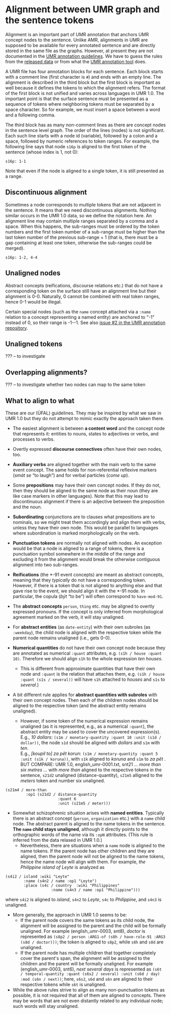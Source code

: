 # Alignment between UMR graph and the sentence tokens

Alignment is an important part of UMR annotation that anchors UMR concept
nodes to the sentence. Unlike AMR, alignments in UMR are supposed to be
available for every annotated sentence and are directly stored in the same
file as the graphs. However, at present they are not documented in the [UMR
annotation
guidelines](https://github.com/umr4nlp/umr-guidelines/blob/master/guidelines.md).
We have to guess the rules from the [released
data](http://hdl.handle.net/11234/1-5198) or from what the [UMR annotation
tool](https://github.com/jinzhao3611/umr-annotation-tool) does.

A UMR file has four annotation blocks for each sentence. Each block starts
with a comment line (first character is `#`) and ends with an empty line. The
alignment is described in the third block but the first block is important as
well because it defines the tokens to which the alignment refers. The format
of the first block is not unified and varies across languages in UMR 1.0. The
important point is that the surface sentence must be presented as a sequence
of tokens where neighboring tokens must be separated by a space character. So
for example, we must insert a space between a word and a following comma.

The third block has as many non-comment lines as there are concept nodes in
the sentence level graph. The order of the lines (nodes) is not significant.
Each such line starts with a node id (variable), followed by a colon and a
space, followed by numeric references to token ranges. For example, the
following line says that node `s16p` is aligned to the first token of the
sentence (whose index is 1, not 0):

```
s16p: 1-1
```

Note that even if the node is aligned to a single token, it is still
presented as a range.

## Discontinuous alignment

Sometimes a node corresponds to multiple tokens that are not adjacent in the
sentence. It means that we need discontinuous alignments. Nothing similar
occurs in the UMR 1.0 data, so we define the notation here. An alignment line
may contain multiple ranges separated by a comma and a space. When this
happens, the sub-ranges must be ordered by the token numbers and the first
token number of a sub-range must be higher than the last token number of the
previous sub-range + 1 (that is, there must be a gap containing at least one
token, otherwise the sub-ranges could be merged).

```
s16p: 1-2, 4-4
```

## Unaligned nodes

Abstract concepts (reifications, discourse relations etc.) that do not have a
corresponding token on the surface still have an alignment line but their
alignment is 0-0. Naturally, 0 cannot be combined with real token ranges,
hence 0-1 would be illegal.

Certain special nodes (such as the `name` concept attached via a `:name`
relation to a concept representing a named entity) are anchored to "-1"
instead of 0, so their range is -1--1. See also [issue #2 in the UMR
annotation repository](https://github.com/cu-clear/UMR-Annotation/issues/2).

## Unaligned tokens

??? – to investigate

## Overlapping alignments?

??? – to investigate whether two nodes can map to the same token

## What to align to what

These are our (ÚFAL) guidelines. They may be inspired by what we saw in UMR
1.0 but they do not attempt to mimic exactly the approach taken there.

* The easiest alignment is between **a content word** and the concept node that
represents it: entities to nouns, states to adjectives or verbs, and
processes to verbs.

* Overtly expressed **discourse connectives** often have their own nodes, too.

* **Auxiliary verbs** are aligned together with the main verb to the same event
concept. The same holds for non-referential reflexive markers (_smát se_ “to
laugh”) and for verbal particles (_come up_).

* Some **prepositions** may have their own concept nodes. If they do not, then
they should be aligned to the same node as their noun (they are like case
markers in other languages). Note that this may lead to discontinuous
alignment if there is an adjective between the preposition and the noun.

* **Subordinating** conjunctions are to clauses what prepositions are to
nominals, so we might treat them accordingly and align them with verbs,
unless they have their own node. This would be parallel to languages where
subordination is marked morphologically on the verb.

* **Punctuation tokens** are normally not aligned with nodes. An exception would
be that a node is aligned to a range of tokens, there is a punctuation symbol
somewhere in the middle of the range and excluding it from the alignment
would break the otherwise contiguous alignment into two sub-ranges.

* **Reifications** (the \*-91 event concepts) are meant as abstract concepts,
meaning that they _typically_ do not have a corresponding token. However, if
there is a token that is not aligned to anything else and that gave rise to
the event, we should align it with the \*-91 node. In particular, the copula
(_být_ “to be”) will often correspond to `have-mod-91`.

* The **abstract concepts** `person`, `thing` etc. may be aligned to overtly
expressed pronouns. If the concept is only inferred from morphological
agreement marked on the verb, it will stay unaligned.

* For **abstract entities** (as `date-entity`) with their own subroles (as `:weekday`), the child node is aligned with the respective token while the parent node remains unaligned (i.e., gets 0-0).  

* **Numerical quantities** do not have their own concept node because they are
annotated as numerical `:quant` attributes, e.g. `(s1h / house :quant 10)`.
Therefore we should align `s1h` to the whole expression _ten houses_.   
   * This is different from approximate quantities that have their own node and
   `:quant` is the relation that attaches them, e.g. `(s1h / house :quant (s1s /
    several))` will have `s1h` attached to _houses_ and `s1s` to _several_.)

* A bit different rule applies for **abstract quantities with subroles** with their own concept nodes. Then each of the children nodes should be aligned to the respective token (and the abstract entity remains unaligned). 
   * However, if some token of the numerical expression remains unaligned (as it is represented, e.g., as a numerical `:quant`), the abstract entity may be used to cover the uncovered expression(s).   
   E.g., _10 dollars_: `(s1m / monetary-quantity :quant 10 :unit (s1d / dollar))`, the node `s1d` should be aligned with _dollars_ and `s1m` with  _ten_.  
   E.g., _[koupil to] za pět korun_:  `(s1m / monetary-quantity :quant 5 :unit (s1k / koruna))`, with  `s1k` aligned to _koruna_ and `s1m` to _za pět_ .  
   BUT COMPARE: UMR 1.0, english_umr-0001.txt, snt21 _... more than six metres ..._ with _more than_ aligned to the respective tokens in the sentence,  `s21d2` unaligned (distance-quantity),  `s21m5` alligned to the _meters_ token and number six unaligned.
```
(s21m4 / more-than  
         :op1 (s21d2 / distance-quantity 
                       :quant 6 
                       :unit (s21m5 / meter)))
```


* Somewhat schizophrenic situation arises with **named entities**. Typically
there is an abstract concept (`person`, `organization` etc.) with a `name`
child node. The abstract parent is aligned to the name tokens in the
sentence. **The `name` child stays unaligned**, although it directly points to
the orthographic words of the name via its `:opN` attributes. (This rule is
inferred from the data relased in UMR 1.0.)
  * Nevertheless, there are situations when a `name` node is aligned to
    the name tokens. If the parent node has other children and they are
    aligned, then the parent node will not be aligned to the name tokens,
    hence the name node will align with them. For example, _the Philippine
    island of Leyte_ is analyzed as  
```    
(s4i2 / island :wiki "Leyte"  
        :name (s4n2 / name :op1 "Leyte")  
        :place (s4c / country  :wiki "Philippines"  
                    :name (s4n3 / name :op1 "Philippine")))
```    

where `s4i2` is aligned to _island_, `s4n2` to _Leyte_, `s4c` to
    _Philippine_, and `s4n3` is unaligned.

* More generally, the approach in UMR 1.0 seems to be:
  * If the parent node covers the same tokens as its child node, the alignment
    will be assigned to the parent and the child will be formally unaligned.
    For example (english_umr-0003, snt8), _doctor_ is represented as
    `(s8p2 / person :ARG1-of (s8h / have-role-91 :ARG3 (s8d / doctor)))`;
    the token is aligned to `s8p2`, while `s8h` and `s8d` are unaligned.
  * If the parent node has multiple children that together completely cover
    the parent's span, the alignment will be assigned to the children and the
    parent will be formally unaligned. For example (english_umr-0003, snt6),
    _next several days_ is represented as
    `(s6t / temporal-quantity :quant (s6s2 / several) :unit (s6d / day) :mod (s6n / next))`;
    here, `s6s2`, `s6d` and `s6n` are aligned to their respective tokens while
    `s6t` is unaligned.
* While the above rules strive to align as many non-punctuation tokens as
possible, it is not required that all of them are aligned to concepts. There
may be words that are not even distantly related to any individual node; such
words will stay unaligned.
